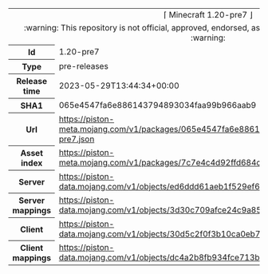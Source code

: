 <html><table>
<tr><td colspan="2" align="center"><img width="0" height="0"><br/>⌈ Minecraft 1.20-pre7 ⌋<br/><img width="0" height="0"></td></tr>
<tr><td colspan="2" align="center"><img width="0" height="0"><br/>
:warning: This repository is not official, approved, endorsed, associated or connected with Mojang :warning:
<br/><img width="0" height="0"></td></tr>
<tr><th>Id</th><td>1.20-pre7</td></tr>
<tr><th>Type</th><td>pre-releases</td></tr>
<tr><th>Release time</th><td>2023-05-29T13:44:34+00:00</td></tr>
<tr><th>SHA1</th><td>065e4547fa6e886143794893034faa99b966aab9</td></tr>
<tr><th>Url</th><td><a href="https://piston-meta.mojang.com/v1/packages/065e4547fa6e886143794893034faa99b966aab9/1.20-pre7.json">https://piston-meta.mojang.com/v1/packages/065e4547fa6e886143794893034faa99b966aab9/1.20-pre7.json</a></td></tr>
<tr><th>Asset index</th><td><a href="https://piston-meta.mojang.com/v1/packages/7c7e4c4d92ffd684d5673a07632c5ca1b7d44de0/5.json">https://piston-meta.mojang.com/v1/packages/7c7e4c4d92ffd684d5673a07632c5ca1b7d44de0/5.json</a></td></tr>
<tr><th>Server</th><td><a href="https://piston-data.mojang.com/v1/objects/ed6ddd61aeb1f529ef626fae9bcb0a5f51491f71/server.jar">https://piston-data.mojang.com/v1/objects/ed6ddd61aeb1f529ef626fae9bcb0a5f51491f71/server.jar</a></td></tr>
<tr><th>Server mappings</th><td><a href="https://piston-data.mojang.com/v1/objects/3d30c709afce24c9a85daabb900640f2a042f76e/server.txt">https://piston-data.mojang.com/v1/objects/3d30c709afce24c9a85daabb900640f2a042f76e/server.txt</a></td></tr>
<tr><th>Client</th><td><a href="https://piston-data.mojang.com/v1/objects/30d5c2f0f3b10ca0eb7df3ef566eab4fe3bed672/client.jar">https://piston-data.mojang.com/v1/objects/30d5c2f0f3b10ca0eb7df3ef566eab4fe3bed672/client.jar</a></td></tr>
<tr><th>Client mappings</th><td><a href="https://piston-data.mojang.com/v1/objects/dc4a2b8fb934fce713b82565067815722e3a27e7/client.txt">https://piston-data.mojang.com/v1/objects/dc4a2b8fb934fce713b82565067815722e3a27e7/client.txt</a></td></tr>
</table></html>